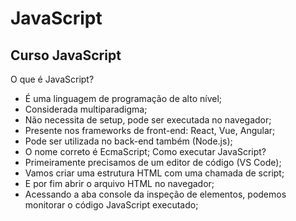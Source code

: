 # JavaScript
## Curso JavaScript 
  O que é JavaScript?
- É uma linguagem de programação de alto nível;
- Considerada multiparadigma;
- Não necessita de setup, pode ser executada no navegador;
- Presente nos frameworks de front-end: React, Vue, Angular;
- Pode ser utilizada no back-end também (Node.js);
- O nome correto é EcmaScript;
  Como executar JavaScript?
- Primeiramente precisamos de um editor de código (VS Code);
- Vamos criar uma estrutura HTML com uma chamada de script;
- E por fim abrir o arquivo HTML no navegador;
- Acessando a aba console da inspeção de elementos, podemos monitorar o código JavaScript executado;
